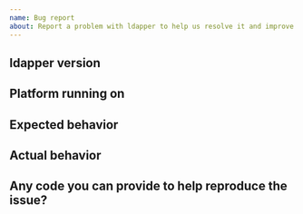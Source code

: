 ```yaml
---
name: Bug report
about: Report a problem with ldapper to help us resolve it and improve
---
```


<!--

Welcome! - We kindly ask that you fill out the issue template below - not doing so needs a good reason.

NOTE: Not filling out the issue template needs a good reason, as otherwise it
may take a lot longer to find the problem, not to mention it can take up a lot
more time which can otherwise be spent on development. Please also take the
time to help us debug the issue by collecting relevant information, even if
it doesn't seem to be relevant to you. Thanks!

-->


ldapper version
--------------------------


Platform running on
-------------------------------

<!--
This section should include at least:

    * Operating System
-->

Expected behavior
-----------------


Actual behavior
---------------


Any code you can provide to help reproduce the issue?
-----------------------------------------------------

